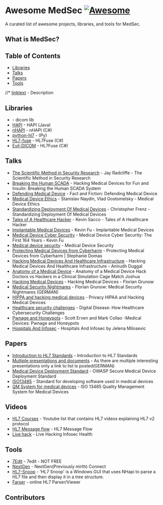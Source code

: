 # Awesome MedSec [![Awesome](https://cdn.rawgit.com/sindresorhus/awesome/d7305f38d29fed78fa85652e3a63e154dd8e8829/media/badge.svg)](https://github.com/sindresorhus/awesome)

A curated list of awesome projects, libraries, and tools for MedSec.

## What is MedSec?


## Table of Contents

<!-- MarkdownTOC depth=4 -->
- [Libraries](#libraries)
- [Talks](#talks)
- [Papers](#papers)
- [Tools](#tools)

//* [linktext](link) - Description  
## Libraries
* []() - dicom lib
* [HAPI](https://github.com/hapifhir/hapi-hl7v2) - HAPI (Java)
* [nHAPI](https://github.com/duaneedwards/nHapi) - nHAPI (C#) 
* [python-hl7](https://github.com/johnpaulett/python-hl7) - (Py)
* [HL7-fuse](https://github.com/dib0/HL7Fuse) - HL7Fuse (C#)
* [Evil-DICOM](https://github.com/rexcardan/Evil-DICOM) - HL7Fuse (C#)

## Talks
* [The Scientific Method in Security Research](https://www.youtube.com/watch?v=UkA9JOUcFi4) -  Jay Radcliffe - The Scientific Method in Security Research
* [Breaking the Human SCADA](https://www.youtube.com/watch?v=avf5XF8yS60) - Hacking Medical Devices for Fun and Insulin: Breaking the Human SCADA System
* [Defending Medical Device](https://www.youtube.com/watch?v=RsUJ7qETssU) - Fact and Fiction: Defending Medical Device
* [Medical Device Ethics](https://www.youtube.com/watch?v=g3lvY5an4-E) - Stanislav Naydin, Vlad Gostomelsky - Medical Device Ethics
* [Standardizing Deployment Of Medical Devices](https://www.youtube.com/watch?v=ODiZc04CzgE) - Christopher Frenz - Standardizing Deployment Of Medical Devices
* [Tales of A Healthcare Hacker](https://www.youtube.com/watch?v=ij7uuY-3eXk) - Kevin Sacco - Tales of A Healthcare Hacker
* [Implantable Medical Devices](https://www.youtube.com/watch?v=shTj9WVhVyU) - Kevin Fu - Implantable Medical Devices
* [Medical Device Cyber Security](https://www.youtube.com/watch?v=QKgdvmomopw) - Medical Device Cyber Security: The First 164 Years - Kevin Fu
* [Medical device security](https://www.youtube.com/watch?v=FmFLAlZO6ig) - Medical Device Security
* [Protecting Medical Devices from Cyberharm](https://www.youtube.com/watch?v=EyqwUFJKZo0) - Protecting Medical Devices from Cyberharm | Stephanie Domas
* [Hacking Medical Devices And Healthcare Infrastructure](https://www.youtube.com/watch?v=3S6RQo-OQ24) - Hacking Medical Devices And Healthcare Infrastructure - Anirudh Duggal
* [Anatomy of a Medical Device](https://www.youtube.com/watch?v=FnvcocyI4pI) - Anatomy of a Medical Device Hack Doctors vs Hackers in a Clinical Simulation Cage Match Joshua
* [Hacking Medical Devices](https://www.youtube.com/watch?v=KIU2mNpXsPg) - Hacking Medical Devices - Florian Grunow
* [Medical Security Nightmares](https://www.youtube.com/watch?v=0F_eScTUris) - Florian Grunow: Medical Security Nightmares (GERMAN)
* [HIPPA and hacking medical devices](https://www.youtube.com/watch?v=_aqOOPUwJhE) - Privacy HIPAA and Hacking Medical Devices
* [Healthcare security challenges](https://www.youtube.com/watch?v=yjZ-KiZlk7Q) - Digital Disease: How Healthcare Cybersecurity Challenges
* [Pwnage and Honeypots](https://www.youtube.com/watch?v=ZusL2BY6_XU) - Scott Erven and Mark Collao -Medical Devices: Pwnage and Honeypots
* [Hospitals And Infosec](https://www.youtube.com/watch?v=5QDdXPWZS1c) - Hospitals And Infosec by Jelena Milosevic


## Papers
* [Introduction to HL7 Standards](http://www.hl7.org/implement/standards/index.cfm?ref=nav) - Introduction to HL7 Standards
* [Multiple presentations and documents](https://www.infosec-health.ch/downloads.html) - As there are multiple interesting presentations only a link to list is posted(GERMAN)
* [Medical Device Deployment Standard](https://www.owasp.org/index.php/OWASP_Secure_Medical_Device_Deployment_Standard) - OWASP Secure Medical Device Deployment Standard
* [ISO13485](https://www.iso.org/standard/59752.html) - Standard for developing software used in medical devices
* [QM System for medical devices](https://www.tuv-sud.co.uk/uk-en/industry/healthcare-medical-devices/quality-management-amp-quality-control/iso-13485-quality-management-system-for-medical-devices) - ISO 13485 Quality Management System for Medical Devices

## Videos
* [HL7 Courses](https://www.youtube.com/watch?v=ZAgdYR1rmEQ&list=PLNH9Hx9ks4CediBpp9Yr9N8icTfCr0TUN) - Youtube list that contains HL7 videos explaining HL7 v2 protocol
* [HL7 Message flow](https://www.youtube.com/watch?v=-suRA7cJ9fI) - HL7 Message Flow
* [Live hack](https://www.youtube.com/watch?v=2svPAJViJ1o) - Live Hacking Infosec Health



## Tools 
* [7Edit](http://www.7edit.com/home/index.php) - 7edit - NOT FREE
* [NextGen](https://www.nextgen.com/products-and-services/integration-engine) - NextGen(Previously mirth) Connect 
* [HL7-Snoop](https://github.com/dgrinberg/HL7-Snoop) - 'HL7 Snoop' is a Windows GUI that uses NHapi to parse a HL7 file and then display it in a tree structure.
* [Farser](https://hl7.cc/) - online HL7 Parser/Viewer


## Contributors

